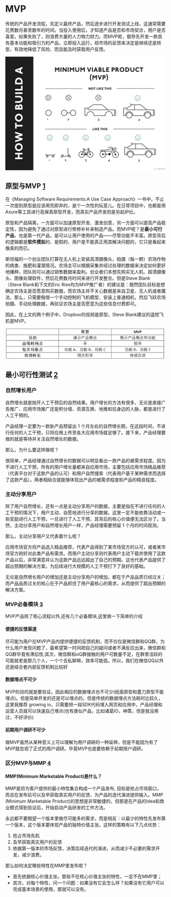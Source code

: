 # MVP

传统的产品开发流程，先定义最终产品，然后逐步进行开发测试上线，这通常需要花费数月甚至数年的时间。当投入使用后，才知道产品是否和市场契合，用户是否喜爱。如果失败了，则浪费大量的人力物力财力。而MVP呢，倡导先开发一款具有基本功能和吸引力的产品，立即投入运行，视市场的反馈来决定是继续还是转型，有效地降低了风险、而且能及时获取用户反馈。

![MVP建造[3]](../img/MVP_build.png)

## 原型与MVP [1]

在《Managing Software Requirements:A Use Case Approach》一书中，不止一次提到原型是应该用完即弃的，是个一次性的玩意儿。在日常项目中，也都是用Axure等工具进行高保真原型开发，而真实产品开发则是另起炉灶。

原型和产品隔离，一方面可以加速原型开发、激发创意，另一方面可以提高产品稳定性，因为避免了通过对原型进行修修补补来制造产品。而MVP呢？是**最小可行产品**，也是第一代产品，是可以让用户使用的产品——尽管功能不丰富。原型背后的逻辑都是**软件模拟**的、是假的、用户是不能真正用其解决问题的，它只是看起来像真的而已。

斯坦福的一个创业团队打算在无人机上安装高清摄像头，拍摄（每一颗）农场作物的病害、施肥和灌溉情况。农场主可以根据采集并经过处理的数据来决定如何更好地播种，团队则可以通过销售数据来盈利。创业者们本想先购买无人机、超清摄像头、图像处理软件，然后花费数月时间来进行开发整合。但是Steve Blank（Steve Blank和下文的Eric Ries均为MVP推广者）的建议是：既然团队目标是想确定农场主是否愿意购买数据，而农场主并不关心数据是来自卫星、无人机或者魔法，那么，只需要租借一个手动控制的飞机模型、安装上普通相机，然后飞跃农场拍摄、手动处理数据，再验证农场主是否愿意为这些信息付费即可。

因此，在上文的两个例子中，Dropbox的视频是原型，Steve Blank建议的遥控飞机是MVP。

![原型和MVP比较](../img/prototype_VS_MVP.png)

## 最小可行性测试 [2]

### 自然增长用户

自然增长就是抛开人工干预后的自然结果。用户增长的方法有很多，无论是直接广告推广、应用市场推广还是积分墙、资源互换、地推和拉身边的人脉，都是进行了人工干预的。

产品经理一定要为一款新产品预留出 1 个月左右的自然增长期，在这段时间，不进行任何的人工干预，只将应用上传至各大应用市场就足够了。接下来，产品经理要做的就是等待并关注自然增长的数据。

那么，为什么要这样做呢？

很简单，产品经理通过自然增长的数据可以明显看出一款产品的被需求程度。因为不进行人工干预，所有的用户增长量都来自应用市场，主要包括应用市场精品推荐（代表平台对于这款产品的认可）和用户自然搜索（代表用户基于某种需求而选择了这款产品）。两者相结合就能够体现出产品的被需求程度和产品的精良程度。

### 主动分享用户

除了用户自然增长，还有一点是主动分享用户的数据，主要是指在不进行任何的人工干预的情况下，用户主动、自愿地进行分享的数据。这里一定不能依靠活动或一些奖励进行人工干预，一旦进行了人工干预，其背后的核心价值便无法区分了。当然，主动分享用户和自然增长用户一样，产品经理需要预留 1 个月的时间观测。

那么，主动分享用户又代表着什么呢？

应用市场官方将产品选入精品推荐，代表产品得到了某市场官方的认可，或者某市场官方刚好对此类产品有需求。而用户主动分享则代表用户主动下载并使用了这款产品以后，非常满意并认为这款产品远远超出了自己的预期。这也代表产品提供了超出预期的解决方案，为后续进行大规模的人工干预打下了良好的基础。

无论是自然增长用户的增加还是主动分享用户的增加，都在于产品品质已经过关；而产品品质过关的核心在于产品抓住了用户最核心的需求，从而提供了超出预期的解决方案。

### MVP必备模块 [3]

MVP产品除了核心流程以外,还有几个必备模块,这里做一下简单的介绍

#### 便捷的反馈渠道

尽可能为用户在MVP产品内提供便捷的反馈机制，而不仅仅是微信群和QQ群。为什么用户发现问题了，最希望第一时间把自己的疑问或者不满反应出来，微信群和QQ群毕竟有滞后性;其次，微信群和αQ群接触的用户可数量不足，在群里活跃的可能就老是那几个人，一个个去私聊嘛，效率可能低。所以，我们在微信QQ以外还是结合套内部反馈机制比较好

#### 数据埋点不可少

MVP的目的就是要验证。因此相应的数据埋点也不可少(纸面原型和墨刀原型不能埋点)。但是简单开发的还是可以埋点的。但是传统的数据埋点方法耗时比较久，这里我推荐 growing io，只需要把一段SDK代码埋入网页和应用中，产品经理和运营人员就可以快速自己埋点(也有类似产品，比如诸葛IO，神策，但是我没用过，不好评价)

#### 前期用户调研不可少

做MVP虽然从某种意义上可以理解为用户调硏的一种延伸，但是不能因为有了MVP就忽视了正式的用户调研。毕竟MVP也是要依赖于前期用户调研。

### 区分MVP与MMP [4]

#### MMP(Minimum Marketable Product)是什么？

MMP是将为客户提供的最小特性集合构成一个产品发布, 目标是抢占市场窗口，而且在发布后可以及早获取真实用户的反馈，为产品的迭代演进提供输入。MMP (Minimum Marketable Product)的思想是非常敏捷的，但那是在产品的Idea和商业模式得到验证后，开始启动产品研发的工作方法。

永远都不要期望一个版本里做尽可能多的需求，而是相反：以最少的特性先发布第一个版本，这个版本要体现产品的独特价值主张。这样的策略有以下几点优势：

1. 抢占市场先机
1. 及早获取真实用户的反馈
1. 依据第一版本的市场反馈，决策后续迭代的演进，从而减少不必要的需求开发，减少浪费。

那么如何决定哪些特性在MMP里发布呢？

- 首先依据核心价值主张，那些不在核心价值主张的特性，一定不在MMP里；
- 其次，对每个特性，问一个问题：如果没有它会怎么样？如果没有它用户可以完成基本场景的使用，那就可以没有。


[1]: https://www.jianshu.com/p/5b078398f632
[2]: https://www.zhihu.com/pub/reader/119980992/chapter/1284104623666458624
[3]: https://www.yuque.com/wuxinghua/01/uqgdgxs
[4]: http://www.shinescrum.com/news_and_events/mvp
